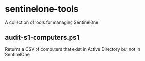 # sentinelone-tools
A collection of tools for managing SentinelOne

## audit-s1-computers.ps1
Returns a CSV of computers that exist in Active Directory but not in SentinelOne
